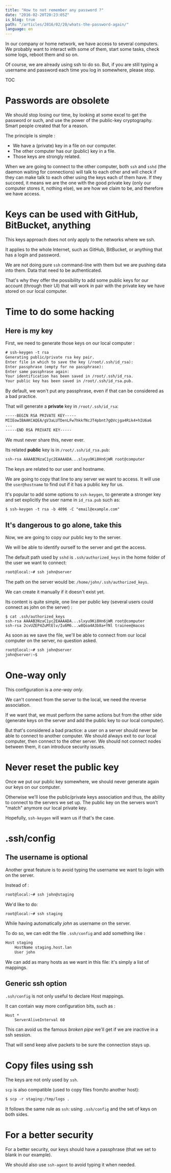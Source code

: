 ```yaml
---
title: "How to not remember any password ?"
date: "2016-02-20T20:23:05Z"
is_blog: true
path: "/articles/2016/02/20/whats-the-password-again/"
language: en
---
```


In our company or home network, we have access to several computers. We probably want to interact with some of them, start some tasks, check some logs, reboot them and so on.

Of course, we are already using ssh to do so. But, if you are still typing a username and password each time you log in somewhere, please stop.

TOC

# Passwords are obsolete

We should stop losing our time, by looking at some excel to get the password or such, and use the power of the public-key cryptography. Smart people created that for a reason.

The principle is simple : 

- We have a (private) key in a file on our computer.
- The other computer has our (public) key in a file.
- Those keys are strongly related.

When we are going to connect to the other computer, both `ssh` and `sshd` (the daemon waiting for connections) will talk to each other and will check if they can make talk to each other using the keys each of them have. If they succeed, it means we are the one with the good private key (only our computer stores it, nothing else), we are how we claim to be, and therefore we have access. 

# Keys can be used with GitHub, BitBucket, anything

This keys approach does not only apply to the networks where we ssh.

It applies to the whole Internet, such as GitHub, BitBucket, or anything that has a login and password.

We are not doing pure `ssh` command-line with them but we are pushing data into them. Data that need to be authenticated.

That's why they offer the possibility to add some public keys for our account (through their UI) that will work in pair with the private key we have stored on our local computer. 

# Time to do some hacking

## Here is my key

First, we need to generate those keys on our local computer : 
    
```xml
# ssh-keygen -t rsa
Generating public/private rsa key pair.
Enter file in which to save the key (/root/.ssh/id_rsa):
Enter passphrase (empty for no passphrase):
Enter same passphrase again:
Your identification has been saved in /root/.ssh/id_rsa.
Your public key has been saved in /root/.ssh/id_rsa.pub.
```

By default, we won't put any passphrase, even if that can be considered as a bad practice.

That will generate a **private** key in `/root/.ssh/id_rsa`: 
    
```xml
-----BEGIN RSA PRIVATE KEY-----
MIIEowIBAAKCAQEA/gV3aLUTDenLFw7hkkfNcJT4pbnt7gQVcjga4Rik4+hIU6a6
...
-----END RSA PRIVATE KEY-----
```     

We must never share this, never ever.

Its related **public** key is in `/root/.ssh/id_rsa.pub`: 
    
```xml
ssh-rsa AAAAB3NzaC1yc2EAAAADA...slxyu9Ki8Hn6jWR root@computer
```

The keys are related to our user and hostname.

We are going to copy that line to any server we want to access.
It will use the `user@hostname` to find out if it has a public key for us.

It's popular to add some options to `ssh-keygen`, to generate a stronger key and set explicitly the user name in `id_rsa.pub` such as: 
    
```xml
$ ssh-keygen -t rsa -b 4096 -C "email@example.com"
```

## It's dangerous to go alone, take this

Now, we are going to copy our public key to the server.

We will be able to identify ourself to the server and get the access.

The default path used by `sshd` is `.ssh/authorized_keys` in the home folder of the user we want to connect: 
    
```xml   
root@local:~# ssh john@server
```

The path on the server would be: `/home/john/.ssh/authorized_keys`.

We can create it manually if it doesn't exist yet.

Its content is quite simple, one line per public key (several users could connect as john on the server) : 
    
```
$ cat .ssh/authorized_keys
ssh-rsa AAAAB3NzaC1yc2EAAAADA...slxyu9Ki8Hn6jWR root@computer
ssh-rsa 2cvUZEP4ZuMtElv/Iu6M6...w8Qoa4A3b8a+YNl trainee@macos
```

As soon as we save the file, we'll be able to connect from our local computer on the server, no question asked. 
    
```xml
root@local:~# ssh john@server
john@server:~$
```

# One-way only

This configuration is a *one-way only*.

We can't connect from the server to the local, we need the reverse association.

If we want that, we must perform the same actions but from the other side (generate keys on the server and add the public key to our local computer).

But that's considered a bad practice: a user on a server should never be able to connect to another computer. We should always exit to our local computer, then connect to the other server. We should not connect nodes between them, it can introduce security issues. 

# Never reset the public key

Once we put our public key somewhere, we should never generate again our keys on our computer.

Otherwise we'll lose the public/private keys association and thus, the ability to connect to the servers we set up.
The public key on the servers won't "match" anymore our local private key.

Hopefully, `ssh-keygen` will warn us if that's the case. 

# .ssh/config

## The username is optional

Another great feature is to avoid typing the username we want to login with on the server.

Instead of : 
    
```xml
root@local:~# ssh john@staging
```

We'd like to do: 
    
```xml
root@local:~# ssh staging
```

While having automatically *john* as username on the server.

To do so, we can edit the file `.ssh/config` and add something like : 
    
```xml
Host staging
    HostName staging.host.lan
    User john
```

We can add as many hosts as we want in this file: it's simply a list of mappings.

## Generic ssh option

`.ssh/config` is not only useful to declare Host mappings.

It can contain way more configuration bits, such as : 
   
```
Host *
    ServerAliveInterval 60
```

This can avoid us the famous *broken pipe* we'll get if we are inactive in a ssh session.

That will send keep alive packets to be sure the connection stays up. 

# Copy files using ssh

The keys are not only used by `ssh`.

`scp` is also compatible (used to copy files from/to another host): 
   
```xml
$ scp -r staging:/tmp/logs .
```

It follows the same rule as `ssh`: using `.ssh/config` and the set of keys on both sides. 

# For a better security

For a better security, our keys should have a passphrase (that we set to blank in our example).

We should also use `ssh-agent` to avoid typing it when needed.